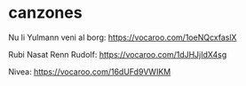 # canzones

Nu li Yulmann veni al borg: https://vocaroo.com/1oeNQcxfaslX

Rubi Nasat Renn Rudolf: https://vocaroo.com/1dJHJjIdX4sg

Nivea: https://vocaroo.com/16dUFd9VWIKM
